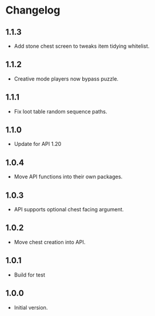 # Changelog

## 1.1.3

- Add stone chest screen to tweaks item tidying whitelist.

## 1.1.2

- Creative mode players now bypass puzzle.

## 1.1.1

- Fix loot table random sequence paths.

## 1.1.0

- Update for API 1.20

## 1.0.4

- Move API functions into their own packages.

## 1.0.3

- API supports optional chest facing argument.

## 1.0.2

- Move chest creation into API.

## 1.0.1

- Build for test

## 1.0.0

- Initial version.